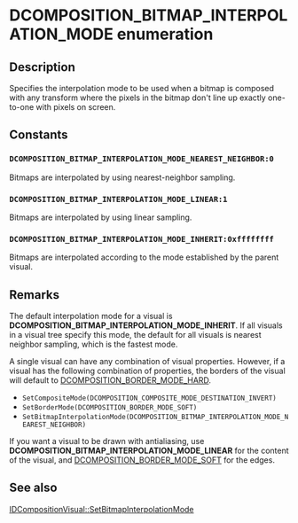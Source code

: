 # DCOMPOSITION_BITMAP_INTERPOLATION_MODE enumeration

## Description

Specifies the interpolation mode to be used when a bitmap is composed with any transform where the pixels in the bitmap don't line up exactly one-to-one with pixels on screen.

## Constants

### `DCOMPOSITION_BITMAP_INTERPOLATION_MODE_NEAREST_NEIGHBOR:0`

Bitmaps are interpolated by using nearest-neighbor sampling.

### `DCOMPOSITION_BITMAP_INTERPOLATION_MODE_LINEAR:1`

Bitmaps are interpolated by using linear sampling.

### `DCOMPOSITION_BITMAP_INTERPOLATION_MODE_INHERIT:0xffffffff`

Bitmaps are interpolated according to the mode established by the parent visual.

## Remarks

The default interpolation mode for a visual is **DCOMPOSITION_BITMAP_INTERPOLATION_MODE_INHERIT**. If all visuals in a visual tree specify this mode, the default for all visuals is nearest neighbor sampling, which is the fastest mode.

A single visual can have any combination of visual properties. However, if a
visual has the following combination of properties, the borders of the visual will default
to [DCOMPOSITION_BORDER_MODE_HARD](https://learn.microsoft.com/windows/desktop/api/dcomptypes/ne-dcomptypes-dcomposition_border_mode).

* `SetCompositeMode(DCOMPOSITION_COMPOSITE_MODE_DESTINATION_INVERT)`
* `SetBorderMode(DCOMPOSITION_BORDER_MODE_SOFT)`
* `SetBitmapInterpolationMode(DCOMPOSITION_BITMAP_INTERPOLATION_MODE_NEAREST_NEIGHBOR)`

If you want a visual to be drawn with antialiasing, use **DCOMPOSITION_BITMAP_INTERPOLATION_MODE_LINEAR** for the content of the visual, and [DCOMPOSITION_BORDER_MODE_SOFT](https://learn.microsoft.com/windows/desktop/api/dcomptypes/ne-dcomptypes-dcomposition_border_mode) for the edges.

## See also

[IDCompositionVisual::SetBitmapInterpolationMode](https://learn.microsoft.com/windows/desktop/api/dcomp/nf-dcomp-idcompositionvisual-setbitmapinterpolationmode)